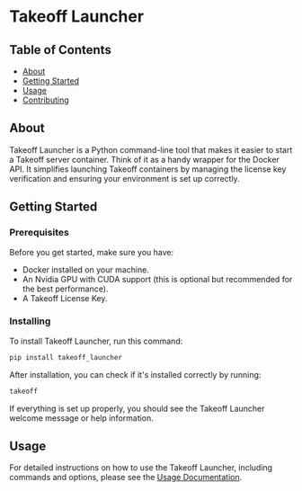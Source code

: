 # Takeoff Launcher

## Table of Contents

- [About](#about)
- [Getting Started](#getting_started)
- [Usage](#usage)
- [Contributing](../CONTRIBUTING.md)

## About <a name = "about"></a>

Takeoff Launcher is a Python command-line tool that makes it easier to start a Takeoff server container. Think of it as a handy wrapper for the Docker API. It simplifies launching Takeoff containers by managing the license key verification and ensuring your environment is set up correctly.

## Getting Started <a name = "getting_started"></a>

### Prerequisites

Before you get started, make sure you have:

- Docker installed on your machine.
- An Nvidia GPU with CUDA support (this is optional but recommended for the best performance).
- A Takeoff License Key.


### Installing

To install Takeoff Launcher, run this command:

```bash
pip install takeoff_launcher
```

After installation, you can check if it's installed correctly by running:

```bash
takeoff
```

If everything is set up properly, you should see the Takeoff Launcher welcome message or help information.


## Usage

For detailed instructions on how to use the Takeoff Launcher, including commands and options, please see the [Usage Documentation](docs/usage.md).